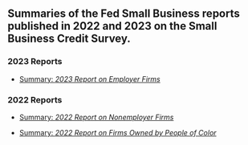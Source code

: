 <br>

## Summaries of the Fed Small Business reports published in 2022 and 2023 on the Small Business Credit Survey.

### 2023 Reports

- [Summary: *2023 Report on Employer Firms*](https://dsofe.github.io/lit_notes/repo/review-employer-firms-2023.html)  


### 2022 Reports

- [Summary: *2022 Report on Nonemployer Firms*](https://dsofe.github.io/lit_notes/repo/review-nonemployer-firms-2023.html)  

- [Summary: *2022 Report on Firms Owned by People of Color*](https://dsofe.github.io/lit_notes/repo/review-firms-owned-poc-2022.html)  
